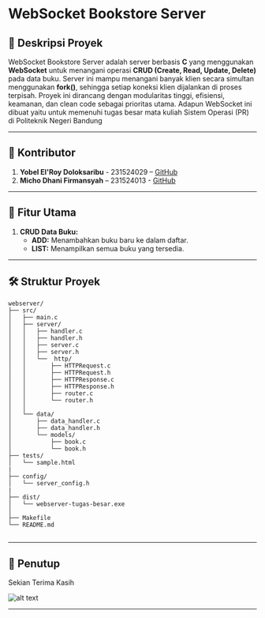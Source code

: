 # WebSocket Bookstore Server

## 🎯 **Deskripsi Proyek**  
WebSocket Bookstore Server adalah server berbasis **C** yang menggunakan **WebSocket** untuk menangani operasi **CRUD (Create, Read, Update, Delete)** pada data buku. Server ini mampu menangani banyak klien secara simultan menggunakan **fork()**, sehingga setiap koneksi klien dijalankan di proses terpisah. Proyek ini dirancang dengan modularitas tinggi, efisiensi, keamanan, dan clean code sebagai prioritas utama. Adapun WebSocket ini dibuat yaitu untuk memenuhi tugas besar mata kuliah Sistem Operasi (PR) di Politeknik Negeri Bandung

---

## 👥 **Kontributor**  
1. **Yobel El'Roy Doloksaribu** - 231524029 – [GitHub](https://github.com/k31p)  
2. **Micho Dhani Firmansyah** – 231524013 - [GitHub](https://github.com/michdf)

---

## 🚀 **Fitur Utama**  
1. **CRUD Data Buku:**
   - **ADD:** Menambahkan buku baru ke dalam daftar.
   - **LIST:** Menampilkan semua buku yang tersedia.

---

## 🛠️ **Struktur Proyek**  
```
webserver/
├── src/                      
│   ├── main.c                
│   ├── server/               
│   │   ├── handler.c
│   │   ├── handler.h
│   │   ├── server.c
│   │   ├── server.h          
│   │   └──  http/             
│   │       ├── HTTPRequest.c
│   │       ├── HTTPRequest.h       
│   │       ├── HTTPResponse.c
│   │       ├── HTTPResponse.h 
│   │       ├── router.c      
│   │       └── router.h      
│   │       
│   └── data/                 
│       ├── data_handler.c    
│       ├── data_handler.h    
│       └── models/           
│           ├── book.c        
│           └── book.h        
├── tests/                    
│   └── sample.html 
|                         
├── config/                   
│   └── server_config.h      
| 
├── dist/                   
│   └── webserver-tugas-besar.exe
│                     
├── Makefile                  
└── README.md                 
          
```

---

## 🤝 **Penutup**  
Sekian Terima Kasih 

![alt text](https://media1.tenor.com/m/zZBeekcxu_EAAAAd/cat-silly.gif)

---